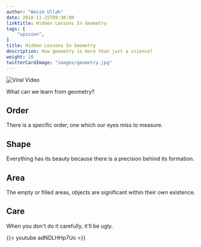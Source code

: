 ```yaml
---
author: "Wasim Ullah"
date: 2018-11-25T09:30:00
linktitle: Hidden Lessons In Geometry
tags: [
    "opinion",
]
title: Hidden Lessons In Geometry
description: How geometry is more than just a science?
weight: 10
twitterCardImage: "images/geometry.jpg"
---
```


![Viral Video](/images/geometry.jpg)

What can we learn from geometry?

## Order
There is a specific order, one which our eyes miss to measure.

## Shape
Everything has its beauty because there is a precision behind its formation.

## Area
The empty or filled areas, objects are significant within their own existence.

## Care
When you don't do it carefully, it'll be ugly.


{{< youtube adNDLHHp7Uo >}}
